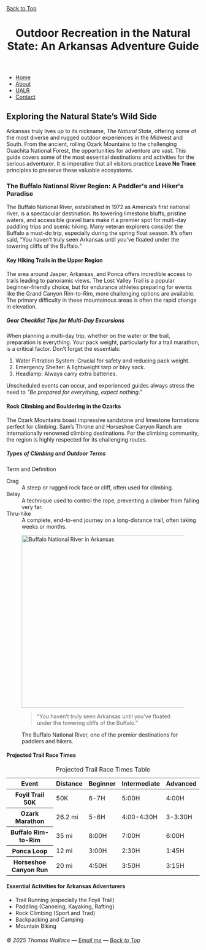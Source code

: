 <!DOCTYPE html> <!-- defines HTML5 document -->
<html lang="en"> <!-- This sets the document language -->
<head>
  <meta charset="utf-8" >
  <title>Outdoor Recreation in the Natural State: An Arkansas Adventure Guide</title> <!-- page title -->
  <meta name="description" content=" An Arkansas adventure guide exploring the Buffalo National River, Ozarks, and outdoor recreation in The Natural State." > <!-- page description -->
  <meta name="author" content="Thomas Wallace" > <!-- author -->
  <meta name="viewport" content="width=device-width, initial-scale=1.0" > <!-- This is a responsive design -->
</head>

<body>
  <a href="#top">Back to Top</a> <!--This is an anchor for Back to Top link -->

  <main>
    <header>
      <h1>Outdoor Recreation in the Natural State: An Arkansas Adventure Guide</h1>
    </header>
    <nav>
      <ul>
        <li><a href="index.html" title="Home page">Home</a></li>
        <li><a href="https://en.wikipedia.org/wiki/Buffalo_National_River" title="About the Buffalo National River">About</a></li>
        <li><a href="https://ualr.edu/" target="_blank" rel="noopener" title="UALR Website">UALR</a></li>
        <li><a href="mailto:thomas.wallace@example.com" title="Email Thomas Wallace">Contact</a></li>
      </ul>
    </nav>
    <section id="content">
      <h2>Exploring the Natural State’s Wild Side</h2>
      <p>Arkansas truly lives up to its nickname, <em>The Natural State</em>, offering some of the most diverse and rugged outdoor experiences in the Midwest and South. From the ancient, rolling Ozark Mountains to the challenging Ouachita National Forest, the opportunities for adventure are vast. This guide covers some of the most essential destinations and activities for the serious adventurer. It is imperative that all visitors practice <strong>Leave No Trace</strong> principles to preserve these valuable ecosystems.</p>
      <h3>The Buffalo National River Region: A Paddler's and Hiker's Paradise</h3>
      <p>The Buffalo National River, established in 1972 as America’s first national river, is a spectacular destination. Its towering limestone bluffs, pristine waters, and accessible gravel bars make it a premier spot for multi-day paddling trips and scenic hiking. Many veteran explorers consider the Buffalo a must-do trip, especially during the spring float season. It’s often said, <q>You haven’t truly seen Arkansas until you’ve floated under the towering cliffs of the Buffalo.</q></p>
      <h4>Key Hiking Trails in the Upper Region</h4>
      <p>The area around Jasper, Arkansas, and Ponca offers incredible access to trails leading to panoramic views. The Lost Valley Trail is a popular beginner-friendly choice, but for endurance athletes preparing for events like the Grand Canyon Rim-to-Rim, more challenging options are available. The primary difficulty in these mountainous areas is often the rapid change in elevation.</p>
      <h5>Gear Checklist Tips for Multi-Day Excursions</h5>
      <p>When planning a multi-day trip, whether on the water or the trail, preparation is everything. Your pack weight, particularly for a trail marathon, is a critical factor. Don’t forget the essentials:</p>
      <ol>
        <li>Water Filtration System: Crucial for safety and reducing pack weight.</li>
        <li>Emergency Shelter: A lightweight tarp or bivy sack.</li>
        <li>Headlamp: Always carry extra batteries.</li>
      </ol>
      <p>Unscheduled events can occur, and experienced guides always stress the need to <em>"Be prepared for everything, expect nothing."</em></p>
      <h4>Rock Climbing and Bouldering in the Ozarks</h4>
      <p>The Ozark Mountains boast impressive sandstone and limestone formations perfect for climbing. Sam’s Throne and Horseshoe Canyon Ranch are internationally renowned climbing destinations. For the climbing community, the region is highly respected for its challenging routes.</p>
      <h5>Types of Climbing and Outdoor Terms</h5>
      <p>Term and Definition</p>
      <dl>
        <dt>Crag</dt>
        <dd>A steep or rugged rock face or cliff, often used for climbing.</dd>
        <dt>Belay</dt>
        <dd>A technique used to control the rope, preventing a climber from falling very far.</dd>
        <dt>Thru-hike</dt>
        <dd>A complete, end-to-end journey on a long-distance trail, often taking weeks or months.</dd>
      </dl>
      <figure>
        <img src=" https://upload.wikimedia.org/wikipedia/commons/f/f7/Morning_on_the_Buffalo_River.jpg" alt="Buffalo National River in Arkansas" title="Buffalo National River" width="800" height="450" >
              <blockquote cite="https://en.wikipedia.org/wiki/Buffalo_National_River">
        “You haven’t truly seen Arkansas until you’ve floated under the towering cliffs of the Buffalo.”
      </blockquote>
        <figcaption>The Buffalo National River, one of the premier destinations for paddlers and hikers.</figcaption>
      </figure>
      <h4>Projected Trail Race Times</h4>
      <table>
        <caption>Projected Trail Race Times Table</caption>
        <thead>
          <tr>
            <th scope="col">Event</th>
            <th scope="col">Distance</th>
            <th scope="col">Beginner</th>
            <th scope="col">Intermediate</th>
            <th scope="col">Advanced</th>
          </tr>
        </thead>
        <tbody>
          <tr>
            <th scope="row">Foyil Trail 50K</th>
            <td>50K</td>
            <td>6-7H</td>
            <td>5:00H</td>
            <td>4:00H</td>
          </tr>
          <tr>
            <th scope="row">Ozark Marathon</th>
            <td>26.2 mi</td>
            <td>5-6H</td>
            <td>4:00-4:30H</td>
            <td>3-3:30H</td>
          </tr>
          <tr>
            <th scope="row">Buffalo Rim-to-Rim</th>
            <td>35 mi</td>
            <td>8:00H</td>
            <td>7:00H</td>
            <td>6:00H</td>
          </tr>
          <tr>
            <th scope="row">Ponca Loop</th>
            <td>12 mi</td>
            <td>3:00H</td>
            <td>2:30H</td>
            <td>1:45H</td>
          </tr>
          <tr>
            <th scope="row">Horseshoe Canyon Run</th>
            <td>20 mi</td>
            <td>4:50H</td>
            <td>3:50H</td>
            <td>3:15H</td>
          </tr>
        </tbody>
      </table>
      <h4>Essential Activities for Arkansas Adventurers</h4>
      <ul>
        <li>Trail Running (especially the Foyil Trail)</li>
        <li>Paddling (Canoeing, Kayaking, Rafting)</li>
        <li>Rock Climbing (Sport and Trad)</li>
        <li>Backpacking and Camping</li>
        <li>Mountain Biking</li>
      </ul>
    </section> <!-- end of content section -->
    <footer>
      <h6>&copy; 2025 Thomas Wallace — <a href="mailto:thomas.wallace@example.com">Email me</a> — <a href="#top">Back to Top</a></h6>
    </footer>
  </main>
</body>
</html>
